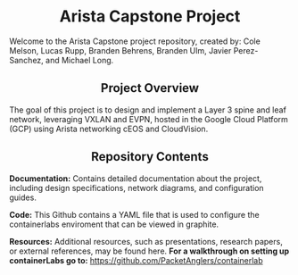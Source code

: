 <div align="center">

# Arista Capstone Project

</div>

Welcome to the Arista Capstone project repository, created by: Cole Melson, Lucas Rupp, Branden Behrens, Branden Ulm, Javier Perez-Sanchez, and Michael Long.
<div align="center">
  
## Project Overview
  
</div>
The goal of this project is to design and implement a Layer 3 spine and leaf network, leveraging VXLAN and EVPN, hosted in the Google Cloud Platform (GCP) using Arista networking cEOS and CloudVision.

<div align="center">

##  Repository Contents

</div>

**Documentation:** Contains detailed documentation about the project, including design specifications, network diagrams, and configuration guides.

**Code:** This Github contains a YAML file that is used to configure the containerlabs enviroment that can be viewed in graphite.

**Resources:** Additional resources, such as presentations, research papers, or external references, may be found here.
**For a walkthrough on setting up containerLabs go to:** https://github.com/PacketAnglers/containerlab
